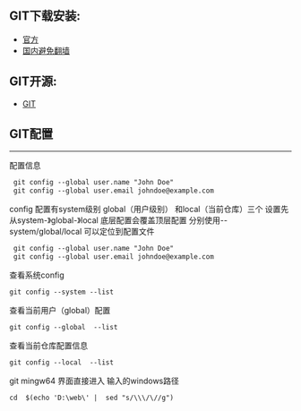 GIT下载安装:
---------------------------------------------------------
* [官方](https://www.git-scm.com/download/win) 
* [国内避免翻墙](https://github.com/waylau/git-for-win)

GIT开源:
---------------------------------------------------------
* [GIT](https://github.com/git) 

## GIT配置
--------------------------------------------------------- 
配置信息
```txt
 git config --global user.name "John Doe"
 git config --global user.email johndoe@example.com
```
config 配置有system级别 global（用户级别） 和local（当前仓库）三个 设置先从system-》global-》local  底层配置会覆盖顶层配置 分别使用--system/global/local 可以定位到配置文件
```txt
 git config --global user.name "John Doe"
 git config --global user.email johndoe@example.com
```
查看系统config
```txt
git config --system --list
```
查看当前用户（global）配置
```txt
git config --global  --list
```
查看当前仓库配置信息
```txt
git config --local  --list
```
git mingw64 界面直接进入 输入的windows路径
```txt
cd  $(echo 'D:\web\' |  sed "s/\\\/\//g")
```
 
